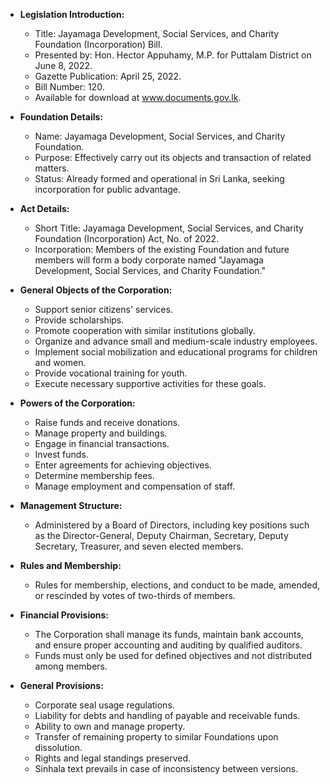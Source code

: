 - **Legislation Introduction:**
  - Title: Jayamaga Development, Social Services, and Charity Foundation (Incorporation) Bill.
  - Presented by: Hon. Hector Appuhamy, M.P. for Puttalam District on June 8, 2022.
  - Gazette Publication: April 25, 2022.
  - Bill Number: 120.
  - Available for download at www.documents.gov.lk.

- **Foundation Details:**
  - Name: Jayamaga Development, Social Services, and Charity Foundation.
  - Purpose: Effectively carry out its objects and transaction of related matters.
  - Status: Already formed and operational in Sri Lanka, seeking incorporation for public advantage.

- **Act Details:**
  - Short Title: Jayamaga Development, Social Services, and Charity Foundation (Incorporation) Act, No. of 2022.
  - Incorporation: Members of the existing Foundation and future members will form a body corporate named "Jayamaga Development, Social Services, and Charity Foundation."

- **General Objects of the Corporation:**
  - Support senior citizens' services.
  - Provide scholarships.
  - Promote cooperation with similar institutions globally.
  - Organize and advance small and medium-scale industry employees.
  - Implement social mobilization and educational programs for children and women.
  - Provide vocational training for youth.
  - Execute necessary supportive activities for these goals.

- **Powers of the Corporation:**
  - Raise funds and receive donations.
  - Manage property and buildings.
  - Engage in financial transactions.
  - Invest funds.
  - Enter agreements for achieving objectives.
  - Determine membership fees.
  - Manage employment and compensation of staff.

- **Management Structure:**
  - Administered by a Board of Directors, including key positions such as the Director-General, Deputy Chairman, Secretary, Deputy Secretary, Treasurer, and seven elected members.

- **Rules and Membership:**
  - Rules for membership, elections, and conduct to be made, amended, or rescinded by votes of two-thirds of members.

- **Financial Provisions:**
  - The Corporation shall manage its funds, maintain bank accounts, and ensure proper accounting and auditing by qualified auditors.
  - Funds must only be used for defined objectives and not distributed among members.

- **General Provisions:**
  - Corporate seal usage regulations.
  - Liability for debts and handling of payable and receivable funds.
  - Ability to own and manage property.
  - Transfer of remaining property to similar Foundations upon dissolution.
  - Rights and legal standings preserved.
  - Sinhala text prevails in case of inconsistency between versions.